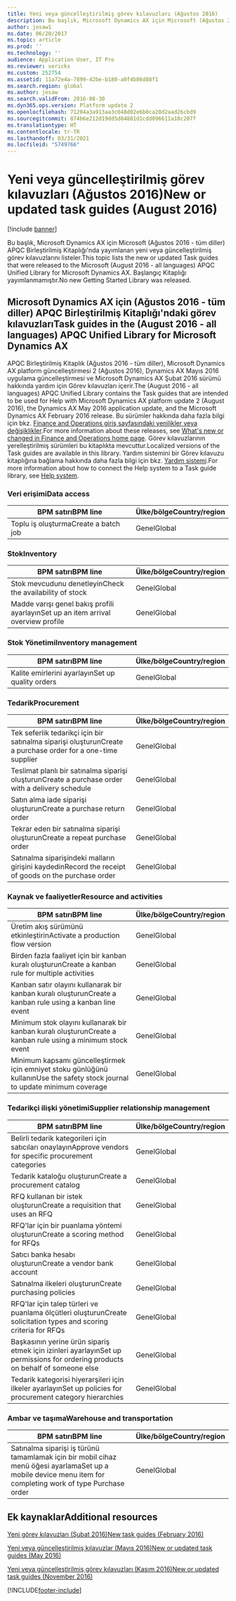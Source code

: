 ```yaml
---
title: Yeni veya güncelleştirilmiş görev kılavuzları (Ağustos 2016)
description: Bu başlık, Microsoft Dynamics AX için Microsoft (Ağustos 2016 - tüm diller) APQC Birleştirilmiş Kitaplığı'nda yayımlanan yeni veya güncelleştirilmiş görev kılavuzlarını listeler. Başlangıç Kitaplığı yayımlanmamıştır.
author: josaw1
ms.date: 06/20/2017
ms.topic: article
ms.prod: ''
ms.technology: ''
audience: Application User, IT Pro
ms.reviewer: sericks
ms.custom: 252754
ms.assetid: 11a72e4a-7899-42be-b180-a0f4b86d88f1
ms.search.region: global
ms.author: josaw
ms.search.validFrom: 2016-08-30
ms.dyn365.ops.version: Platform update 2
ms.openlocfilehash: 71204a3a913aa3c048d02e6b0ca28d2aad26cbd9
ms.sourcegitcommit: 074b6e212d19dd5d84881d1cdd096611a18c207f
ms.translationtype: HT
ms.contentlocale: tr-TR
ms.lasthandoff: 03/31/2021
ms.locfileid: "5749766"
---
```

# <a name="new-or-updated-task-guides-august-2016"></a><span data-ttu-id="277c4-104">Yeni veya güncelleştirilmiş görev kılavuzları (Ağustos 2016)</span><span class="sxs-lookup"><span data-stu-id="277c4-104">New or updated task guides (August 2016)</span></span>

[!include [banner](../includes/banner.md)]

<span data-ttu-id="277c4-105">Bu başlık, Microsoft Dynamics AX için Microsoft (Ağustos 2016 - tüm diller) APQC Birleştirilmiş Kitaplığı'nda yayımlanan yeni veya güncelleştirilmiş görev kılavuzlarını listeler.</span><span class="sxs-lookup"><span data-stu-id="277c4-105">This topic lists the new or updated Task guides that were released to the Microsoft (August 2016 - all languages) APQC Unified Library for Microsoft Dynamics AX.</span></span> <span data-ttu-id="277c4-106">Başlangıç Kitaplığı yayımlanmamıştır.</span><span class="sxs-lookup"><span data-stu-id="277c4-106">No new Getting Started Library was released.</span></span>

## <a name="task-guides-in-the-august-2016---all-languages-apqc-unified-library-for-microsoft-dynamics-ax"></a><span data-ttu-id="277c4-107">Microsoft Dynamics AX için (Ağustos 2016 - tüm diller) APQC Birleştirilmiş Kitaplığı'ndaki görev kılavuzları</span><span class="sxs-lookup"><span data-stu-id="277c4-107">Task guides in the (August 2016 - all languages) APQC Unified Library for Microsoft Dynamics AX</span></span>

<span data-ttu-id="277c4-108">APQC Birleştirilmiş Kitaplık (Ağustos 2016 - tüm diller), Microsoft Dynamics AX platform güncelleştirmesi 2 (Ağustos 2016), Dynamics AX Mayıs 2016 uygulama güncelleştirmesi ve Microsoft Dynamics AX Şubat 2016 sürümü hakkında yardım için Görev kılavuzları içerir.</span><span class="sxs-lookup"><span data-stu-id="277c4-108">The (August 2016 - all languages) APQC Unified Library contains the Task guides that are intended to be used for Help with Microsoft Dynamics AX platform update 2 (August 2016), the Dynamics AX May 2016 application update, and the Microsoft Dynamics AX February 2016 release.</span></span> <span data-ttu-id="277c4-109">Bu sürümler hakkında daha fazla bilgi için bkz. [Finance and Operations giriş sayfasındaki yenilikler veya değişiklikler](whats-new-changed.md).</span><span class="sxs-lookup"><span data-stu-id="277c4-109">For more information about these releases, see [What's new or changed in Finance and Operations home page](whats-new-changed.md).</span></span> <span data-ttu-id="277c4-110">Görev kılavuzlarının yerelleştirilmiş sürümleri bu kitaplıkta mevcuttur.</span><span class="sxs-lookup"><span data-stu-id="277c4-110">Localized versions of the Task guides are available in this library.</span></span> <span data-ttu-id="277c4-111">Yardım sistemini bir Görev kılavuzu kitaplığına bağlama hakkında daha fazla bilgi için bkz. [Yardım sistemi](help-overview.md).</span><span class="sxs-lookup"><span data-stu-id="277c4-111">For more information about how to connect the Help system to a Task guide library, see [Help system](help-overview.md).</span></span>

### <a name="data-access"></a><span data-ttu-id="277c4-112">Veri erişimi</span><span class="sxs-lookup"><span data-stu-id="277c4-112">Data access</span></span>

| <span data-ttu-id="277c4-113">BPM satırı</span><span class="sxs-lookup"><span data-stu-id="277c4-113">BPM line</span></span>           | <span data-ttu-id="277c4-114">Ülke/bölge</span><span class="sxs-lookup"><span data-stu-id="277c4-114">Country/region</span></span> |
|--------------------|----------------|
| <span data-ttu-id="277c4-115">Toplu iş oluşturma</span><span class="sxs-lookup"><span data-stu-id="277c4-115">Create a batch job</span></span> | <span data-ttu-id="277c4-116">Genel</span><span class="sxs-lookup"><span data-stu-id="277c4-116">Global</span></span>         |

### <a name="inventory"></a><span data-ttu-id="277c4-117">Stok</span><span class="sxs-lookup"><span data-stu-id="277c4-117">Inventory</span></span>

| <span data-ttu-id="277c4-118">BPM satırı</span><span class="sxs-lookup"><span data-stu-id="277c4-118">BPM line</span></span>                                | <span data-ttu-id="277c4-119">Ülke/bölge</span><span class="sxs-lookup"><span data-stu-id="277c4-119">Country/region</span></span> |
|-----------------------------------------|----------------|
| <span data-ttu-id="277c4-120">Stok mevcudunu denetleyin</span><span class="sxs-lookup"><span data-stu-id="277c4-120">Check the availability of stock</span></span>         | <span data-ttu-id="277c4-121">Genel</span><span class="sxs-lookup"><span data-stu-id="277c4-121">Global</span></span>         |
| <span data-ttu-id="277c4-122">Madde varışı genel bakış profili ayarlayın</span><span class="sxs-lookup"><span data-stu-id="277c4-122">Set up an item arrival overview profile</span></span> | <span data-ttu-id="277c4-123">Genel</span><span class="sxs-lookup"><span data-stu-id="277c4-123">Global</span></span>         |

### <a name="inventory-management"></a><span data-ttu-id="277c4-124">Stok Yönetimi</span><span class="sxs-lookup"><span data-stu-id="277c4-124">Inventory management</span></span>

| <span data-ttu-id="277c4-125">BPM satırı</span><span class="sxs-lookup"><span data-stu-id="277c4-125">BPM line</span></span>              | <span data-ttu-id="277c4-126">Ülke/bölge</span><span class="sxs-lookup"><span data-stu-id="277c4-126">Country/region</span></span> |
|-----------------------|----------------|
| <span data-ttu-id="277c4-127">Kalite emirlerini ayarlayın</span><span class="sxs-lookup"><span data-stu-id="277c4-127">Set up quality orders</span></span> | <span data-ttu-id="277c4-128">Genel</span><span class="sxs-lookup"><span data-stu-id="277c4-128">Global</span></span>         |

### <a name="procurement"></a><span data-ttu-id="277c4-129">Tedarik</span><span class="sxs-lookup"><span data-stu-id="277c4-129">Procurement</span></span>

| <span data-ttu-id="277c4-130">BPM satırı</span><span class="sxs-lookup"><span data-stu-id="277c4-130">BPM line</span></span>                                          | <span data-ttu-id="277c4-131">Ülke/bölge</span><span class="sxs-lookup"><span data-stu-id="277c4-131">Country/region</span></span> |
|---------------------------------------------------|----------------|
| <span data-ttu-id="277c4-132">Tek seferlik tedarikçi için bir satınalma siparişi oluşturun</span><span class="sxs-lookup"><span data-stu-id="277c4-132">Create a purchase order for a one-time supplier</span></span>   | <span data-ttu-id="277c4-133">Genel</span><span class="sxs-lookup"><span data-stu-id="277c4-133">Global</span></span>         |
| <span data-ttu-id="277c4-134">Teslimat planlı bir satınalma siparişi oluşturun</span><span class="sxs-lookup"><span data-stu-id="277c4-134">Create a purchase order with a delivery schedule</span></span>  | <span data-ttu-id="277c4-135">Genel</span><span class="sxs-lookup"><span data-stu-id="277c4-135">Global</span></span>         |
| <span data-ttu-id="277c4-136">Satın alma iade siparişi oluşturun</span><span class="sxs-lookup"><span data-stu-id="277c4-136">Create a purchase return order</span></span>                    | <span data-ttu-id="277c4-137">Genel</span><span class="sxs-lookup"><span data-stu-id="277c4-137">Global</span></span>         |
| <span data-ttu-id="277c4-138">Tekrar eden bir satınalma siparişi oluşturun</span><span class="sxs-lookup"><span data-stu-id="277c4-138">Create a repeat purchase order</span></span>                    | <span data-ttu-id="277c4-139">Genel</span><span class="sxs-lookup"><span data-stu-id="277c4-139">Global</span></span>         |
| <span data-ttu-id="277c4-140">Satınalma siparişindeki malların girişini kaydedin</span><span class="sxs-lookup"><span data-stu-id="277c4-140">Record the receipt of goods on the purchase order</span></span> | <span data-ttu-id="277c4-141">Genel</span><span class="sxs-lookup"><span data-stu-id="277c4-141">Global</span></span>         |

### <a name="resource-and-activities"></a><span data-ttu-id="277c4-142">Kaynak ve faaliyetler</span><span class="sxs-lookup"><span data-stu-id="277c4-142">Resource and activities</span></span>

| <span data-ttu-id="277c4-143">BPM satırı</span><span class="sxs-lookup"><span data-stu-id="277c4-143">BPM line</span></span>                                                | <span data-ttu-id="277c4-144">Ülke/bölge</span><span class="sxs-lookup"><span data-stu-id="277c4-144">Country/region</span></span> |
|---------------------------------------------------------|----------------|
| <span data-ttu-id="277c4-145">Üretim akış sürümünü etkinleştirin</span><span class="sxs-lookup"><span data-stu-id="277c4-145">Activate a production flow version</span></span>                      | <span data-ttu-id="277c4-146">Genel</span><span class="sxs-lookup"><span data-stu-id="277c4-146">Global</span></span>         |
| <span data-ttu-id="277c4-147">Birden fazla faaliyet için bir kanban kuralı oluşturun</span><span class="sxs-lookup"><span data-stu-id="277c4-147">Create a kanban rule for multiple activities</span></span>            | <span data-ttu-id="277c4-148">Genel</span><span class="sxs-lookup"><span data-stu-id="277c4-148">Global</span></span>         |
| <span data-ttu-id="277c4-149">Kanban satır olayını kullanarak bir kanban kuralı oluşturun</span><span class="sxs-lookup"><span data-stu-id="277c4-149">Create a kanban rule using a kanban line event</span></span>          | <span data-ttu-id="277c4-150">Genel</span><span class="sxs-lookup"><span data-stu-id="277c4-150">Global</span></span>         |
| <span data-ttu-id="277c4-151">Minimum stok olayını kullanarak bir kanban kuralı oluşturun</span><span class="sxs-lookup"><span data-stu-id="277c4-151">Create a kanban rule using a minimum stock event</span></span>        | <span data-ttu-id="277c4-152">Genel</span><span class="sxs-lookup"><span data-stu-id="277c4-152">Global</span></span>         |
| <span data-ttu-id="277c4-153">Minimum kapsamı güncelleştirmek için emniyet stoku günlüğünü kullanın</span><span class="sxs-lookup"><span data-stu-id="277c4-153">Use the safety stock journal to update minimum coverage</span></span> | <span data-ttu-id="277c4-154">Genel</span><span class="sxs-lookup"><span data-stu-id="277c4-154">Global</span></span>         |

### <a name="supplier-relationship-management"></a><span data-ttu-id="277c4-155">Tedarikçi ilişki yönetimi</span><span class="sxs-lookup"><span data-stu-id="277c4-155">Supplier relationship management</span></span>

| <span data-ttu-id="277c4-156">BPM satırı</span><span class="sxs-lookup"><span data-stu-id="277c4-156">BPM line</span></span>                                                           | <span data-ttu-id="277c4-157">Ülke/bölge</span><span class="sxs-lookup"><span data-stu-id="277c4-157">Country/region</span></span> |
|--------------------------------------------------------------------|----------------|
| <span data-ttu-id="277c4-158">Belirli tedarik kategorileri için satıcıları onaylayın</span><span class="sxs-lookup"><span data-stu-id="277c4-158">Approve vendors for specific procurement categories</span></span>                | <span data-ttu-id="277c4-159">Genel</span><span class="sxs-lookup"><span data-stu-id="277c4-159">Global</span></span>         |
| <span data-ttu-id="277c4-160">Tedarik kataloğu oluşturun</span><span class="sxs-lookup"><span data-stu-id="277c4-160">Create a procurement catalog</span></span>                                       | <span data-ttu-id="277c4-161">Genel</span><span class="sxs-lookup"><span data-stu-id="277c4-161">Global</span></span>         |
| <span data-ttu-id="277c4-162">RFQ kullanan bir istek oluşturun</span><span class="sxs-lookup"><span data-stu-id="277c4-162">Create a requisition that uses an RFQ</span></span>                              | <span data-ttu-id="277c4-163">Genel</span><span class="sxs-lookup"><span data-stu-id="277c4-163">Global</span></span>         |
| <span data-ttu-id="277c4-164">RFQ'lar için bir puanlama yöntemi oluşturun</span><span class="sxs-lookup"><span data-stu-id="277c4-164">Create a scoring method for RFQs</span></span>                                   | <span data-ttu-id="277c4-165">Genel</span><span class="sxs-lookup"><span data-stu-id="277c4-165">Global</span></span>         |
| <span data-ttu-id="277c4-166">Satıcı banka hesabı oluşturun</span><span class="sxs-lookup"><span data-stu-id="277c4-166">Create a vendor bank account</span></span>                                       | <span data-ttu-id="277c4-167">Genel</span><span class="sxs-lookup"><span data-stu-id="277c4-167">Global</span></span>         |
| <span data-ttu-id="277c4-168">Satınalma ilkeleri oluşturun</span><span class="sxs-lookup"><span data-stu-id="277c4-168">Create purchasing policies</span></span>                                         | <span data-ttu-id="277c4-169">Genel</span><span class="sxs-lookup"><span data-stu-id="277c4-169">Global</span></span>         |
| <span data-ttu-id="277c4-170">RFQ'lar için talep türleri ve puanlama ölçütleri oluşturun</span><span class="sxs-lookup"><span data-stu-id="277c4-170">Create solicitation types and scoring criteria for RFQs</span></span>            | <span data-ttu-id="277c4-171">Genel</span><span class="sxs-lookup"><span data-stu-id="277c4-171">Global</span></span>         |
| <span data-ttu-id="277c4-172">Başkasının yerine ürün sipariş etmek için izinleri ayarlayın</span><span class="sxs-lookup"><span data-stu-id="277c4-172">Set up permissions for ordering products on behalf of someone else</span></span> | <span data-ttu-id="277c4-173">Genel</span><span class="sxs-lookup"><span data-stu-id="277c4-173">Global</span></span>         |
| <span data-ttu-id="277c4-174">Tedarik kategorisi hiyerarşileri için ilkeler ayarlayın</span><span class="sxs-lookup"><span data-stu-id="277c4-174">Set up policies for procurement category hierarchies</span></span>               | <span data-ttu-id="277c4-175">Genel</span><span class="sxs-lookup"><span data-stu-id="277c4-175">Global</span></span>         |

### <a name="warehouse-and-transportation"></a><span data-ttu-id="277c4-176">Ambar ve taşıma</span><span class="sxs-lookup"><span data-stu-id="277c4-176">Warehouse and transportation</span></span>

| <span data-ttu-id="277c4-177">BPM satırı</span><span class="sxs-lookup"><span data-stu-id="277c4-177">BPM line</span></span>                                                                    | <span data-ttu-id="277c4-178">Ülke/bölge</span><span class="sxs-lookup"><span data-stu-id="277c4-178">Country/region</span></span> |
|-----------------------------------------------------------------------------|----------------|
| <span data-ttu-id="277c4-179">Satınalma siparişi iş türünü tamamlamak için bir mobil cihaz menü öğesi ayarlama</span><span class="sxs-lookup"><span data-stu-id="277c4-179">Set up a mobile device menu item for completing work of type Purchase order</span></span> | <span data-ttu-id="277c4-180">Genel</span><span class="sxs-lookup"><span data-stu-id="277c4-180">Global</span></span>         |

## <a name="additional-resources"></a><span data-ttu-id="277c4-181">Ek kaynaklar</span><span class="sxs-lookup"><span data-stu-id="277c4-181">Additional resources</span></span>

[<span data-ttu-id="277c4-182">Yeni görev kılavuzları (Şubat 2016)</span><span class="sxs-lookup"><span data-stu-id="277c4-182">New task guides (February 2016)</span></span>](new-task-guides-available-february-2016.md)

[<span data-ttu-id="277c4-183">Yeni veya güncelleştirilmiş kılavuzlar (Mayıs 2016)</span><span class="sxs-lookup"><span data-stu-id="277c4-183">New or updated task guides (May 2016)</span></span>](new-updated-task-guides-available-may-2016.md)

[<span data-ttu-id="277c4-184">Yeni veya güncelleştirilmiş görev kılavuzları (Kasım 2016)</span><span class="sxs-lookup"><span data-stu-id="277c4-184">New or updated task guides (November 2016)</span></span>](new-task-guides-november-2016.md)


[!INCLUDE[footer-include](../../../includes/footer-banner.md)]